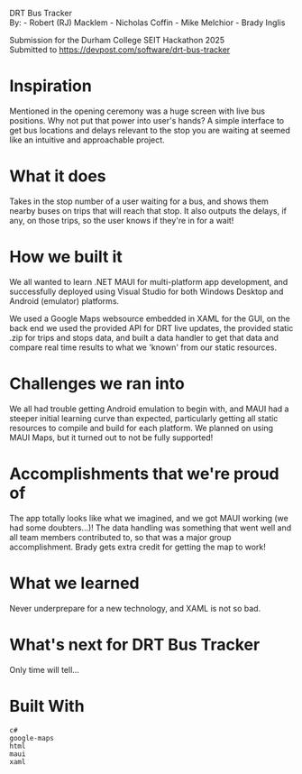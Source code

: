 DRT Bus Tracker  
By:
    - Robert (RJ) Macklem
    - Nicholas Coffin
    - Mike Melchior
    - Brady Inglis
  
Submission for the Durham College SEIT Hackathon 2025  
Submitted to https://devpost.com/software/drt-bus-tracker  

# Inspiration
Mentioned in the opening ceremony was a huge screen with live bus positions. Why not put that power into user's hands? A simple interface to get bus locations and delays relevant to the stop you are waiting at seemed like an intuitive and approachable project.

# What it does
Takes in the stop number of a user waiting for a bus, and shows them nearby buses on trips that will reach that stop. It also outputs the delays, if any, on those trips, so the user knows if they're in for a wait!

# How we built it
We all wanted to learn .NET MAUI for multi-platform app development, and successfully deployed using Visual Studio for both Windows Desktop and Android (emulator) platforms.

We used a Google Maps websource embedded in XAML for the GUI, on the back end we used the provided API for DRT live updates, the provided static .zip for trips and stops data, and built a data handler to get that data and compare real time results to what we 'known' from our static resources.

# Challenges we ran into
We all had trouble getting Android emulation to begin with, and MAUI had a steeper initial learning curve than expected, particularly getting all static resources to compile and build for each platform. We planned on using MAUI Maps, but it turned out to not be fully supported!

# Accomplishments that we're proud of
The app totally looks like what we imagined, and we got MAUI working (we had some doubters...)! The data handling was something that went well and all team members contributed to, so that was a major group accomplishment. Brady gets extra credit for getting the map to work!

# What we learned
Never underprepare for a new technology, and XAML is not so bad.

# What's next for DRT Bus Tracker
Only time will tell...

# Built With

    c#
    google-maps
    html
    maui
    xaml


